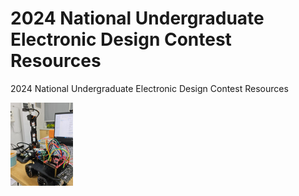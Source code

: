 # 2024 National Undergraduate Electronic Design Contest Resources

2024 National Undergraduate Electronic Design Contest Resources

<img src="https://github.com/Sanjin72W/2024EC/blob/main/output.jpg" alt="Baseline Model Diagram" width="100">

